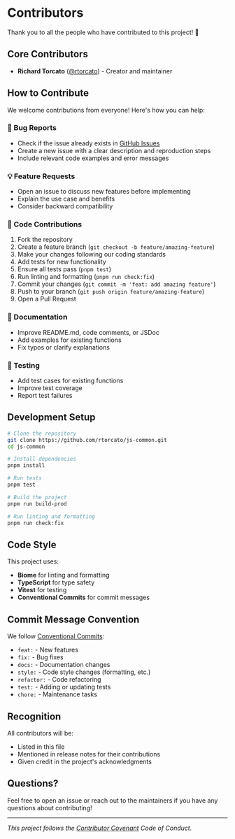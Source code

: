 # Contributors

Thank you to all the people who have contributed to this project! 🎉

## Core Contributors

- **Richard Torcato** ([@rtorcato](https://github.com/rtorcato)) - Creator and maintainer

## How to Contribute

We welcome contributions from everyone! Here's how you can help:

### 🐛 Bug Reports
- Check if the issue already exists in [GitHub Issues](https://github.com/rtorcato/js-common/issues)
- Create a new issue with a clear description and reproduction steps
- Include relevant code examples and error messages

### 💡 Feature Requests
- Open an issue to discuss new features before implementing
- Explain the use case and benefits
- Consider backward compatibility

### 🔧 Code Contributions
1. Fork the repository
2. Create a feature branch (`git checkout -b feature/amazing-feature`)
3. Make your changes following our coding standards
4. Add tests for new functionality
5. Ensure all tests pass (`pnpm test`)
6. Run linting and formatting (`pnpm run check:fix`)
7. Commit your changes (`git commit -m 'feat: add amazing feature'`)
8. Push to your branch (`git push origin feature/amazing-feature`)
9. Open a Pull Request

### 📝 Documentation
- Improve README.md, code comments, or JSDoc
- Add examples for existing functions
- Fix typos or clarify explanations

### 🧪 Testing
- Add test cases for existing functions
- Improve test coverage
- Report test failures

## Development Setup

```bash
# Clone the repository
git clone https://github.com/rtorcato/js-common.git
cd js-common

# Install dependencies
pnpm install

# Run tests
pnpm test

# Build the project
pnpm run build-prod

# Run linting and formatting
pnpm run check:fix
```

## Code Style

This project uses:
- **Biome** for linting and formatting
- **TypeScript** for type safety
- **Vitest** for testing
- **Conventional Commits** for commit messages

## Commit Message Convention

We follow [Conventional Commits](https://conventionalcommits.org/):

- `feat:` - New features
- `fix:` - Bug fixes
- `docs:` - Documentation changes
- `style:` - Code style changes (formatting, etc.)
- `refactor:` - Code refactoring
- `test:` - Adding or updating tests
- `chore:` - Maintenance tasks

## Recognition

All contributors will be:
- Listed in this file
- Mentioned in release notes for their contributions
- Given credit in the project's acknowledgments

## Questions?

Feel free to open an issue or reach out to the maintainers if you have any questions about contributing!

---

*This project follows the [Contributor Covenant](https://www.contributor-covenant.org/) Code of Conduct.*
